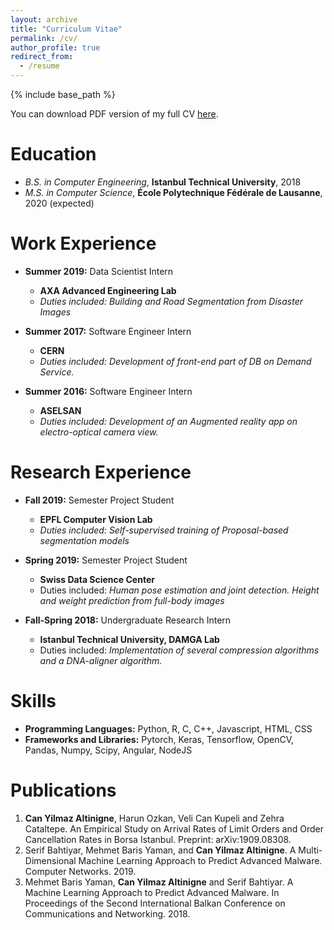 ```yaml
---
layout: archive
title: "Curriculum Vitae"
permalink: /cv/
author_profile: true
redirect_from:
  - /resume
---
```


{% include base_path %}

You can download PDF version of my full CV [here](https://canaltinigne.github.io/files/Altinigne_CV.pdf).

Education
======
* _B.S. in Computer Engineering_, __Istanbul Technical University__, 2018
* _M.S. in Computer Science_, __École Polytechnique Fédérale de Lausanne__, 2020 (expected)

Work Experience
======
* __Summer 2019:__ Data Scientist Intern
  * __AXA Advanced Engineering Lab__
  * _Duties included: Building and Road Segmentation from Disaster Images_

* __Summer 2017:__ Software Engineer Intern
  * __CERN__
  * _Duties included: Development of front-end part of DB on Demand Service._
  
* __Summer 2016:__ Software Engineer Intern
  * __ASELSAN__
  * _Duties included: Development of an Augmented reality app on electro-optical camera view._

Research Experience
======
* __Fall 2019:__ Semester Project Student
  * __EPFL Computer Vision Lab__
  * _Duties included: Self-supervised training of Proposal-based segmentation models_

* __Spring 2019:__ Semester Project Student
  * __Swiss Data Science Center__
  * Duties included: _Human pose estimation and joint detection. Height and weight prediction from full-body images_
  
* __Fall-Spring 2018:__ Undergraduate Research Intern
  * __Istanbul Technical University, DAMGA Lab__
  * Duties included: _Implementation of several compression algorithms and a DNA-aligner algorithm._
  
Skills
======
* __Programming Languages:__ Python, R, C, C++, Javascript, HTML, CSS
* __Frameworks and Libraries:__ Pytorch, Keras, Tensorflow, OpenCV, Pandas, Numpy, Scipy, Angular, NodeJS

Publications
======
1. __Can Yilmaz Altinigne__, Harun Ozkan, Veli Can Kupeli and Zehra Cataltepe. An Empirical Study on Arrival Rates of Limit Orders and Order Cancellation Rates in Borsa Istanbul. Preprint: arXiv:1909.08308.
2. Serif Bahtiyar, Mehmet Baris Yaman, and __Can Yilmaz Altinigne__. A Multi-Dimensional Machine Learning Approach to Predict Advanced Malware. Computer Networks. 2019.
3. Mehmet Baris Yaman, __Can Yilmaz Altinigne__ and Serif Bahtiyar. A Machine Learning Approach to Predict Advanced Malware. In Proceedings of the Second International Balkan Conference on Communications and Networking. 2018.
  
